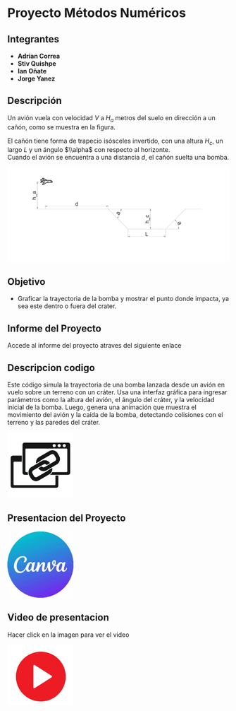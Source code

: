 # Proyecto Métodos Numéricos

## Integrantes
- **Adrian Correa**  
- **Stiv Quishpe**  
- **Ian Oñate**   
- **Jorge Yanez**

## Descripción
Un avión vuela con velocidad $V$ a $H_a$ metros del suelo en dirección a un cañón, como se muestra en la figura.  

El cañón tiene forma de trapecio isósceles invertido, con una altura $H_c$, un largo $L$ y un ángulo $\\alpha$ con respecto al horizonte.  
Cuando el avión se encuentra a una distancia $d$, el cañón suelta una bomba.  

![Cañón y trayectoria del avión](im2.png)

## Objetivo
- Graficar la trayectoria de la bomba y mostrar el punto donde impacta, ya sea este dentro o fuera del crater.

## Informe del Proyecto
Accede al informe del proyecto atraves del siguiente enlace

## Descripcion codigo
Este código simula la trayectoria de una bomba lanzada desde un avión en vuelo sobre un terreno con un cráter. Usa una interfaz gráfica para ingresar parámetros como la altura del avión, el ángulo del cráter, y la velocidad inicial de la bomba. Luego, genera una animación que muestra el movimiento del avión y la caída de la bomba, detectando colisiones con el terreno y las paredes del cráter.


<a href="https://github.com/stiv001/Proyecto-metodos/blob/main/Proyecto.ipynb">
  <img src="link.jpg" alt="Haz clic para ver el video" width="150">
</a>

## Presentacion del Proyecto

<a href="https://www.canva.com/design/DAGX5xTybn8/irjvjereVYqLB5qGz30e9w/edit">
  <img src="canva.jpg" alt="Haz clic para abrir Canva" width="150">
</a>


## Video de presentacion 
Hacer click en la imagen para ver el video

<a href="Ejecucion.mp4">
  <img src="Video.png" alt="Haz clic para ver el video" width="150">
</a>

